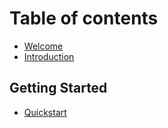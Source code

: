 # Table of contents

* [Welcome](README.md)
* [Introduction](introduction.md)

## Getting Started

* [Quickstart](getting-started/quickstart.md)
